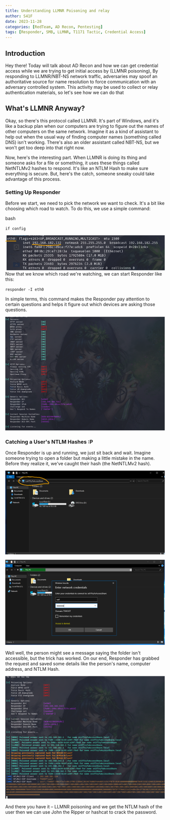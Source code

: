 ```yaml
---
title: Understanding LLMNR Poisoning and relay
author: S41F
date: 2023-11-28
categories: [RedTeam, AD Recon, Pentesting]
tags: [Responder, SMB, LLMNR, T1171 Tactic, Credential Access]
---
```



## Introduction

Hey there! Today will talk about AD Recon and how we can get credential access while we are trying to get initial access by (LLMNR poisoning), By responding to LLMNR/NBT-NS network traffic, adversaries may spoof an authoritative source for name resolution to force communication with an adversary controlled system. This activity may be used to collect or relay authentication materials, so let's see how we can do that

## What's LLMNR Anyway?

Okay, so there's this protocol called LLMNR. It's part of Windows, and it's like a backup plan when our computers are trying to figure out the names of other computers on the same network. Imagine it as a kind of assistant to help out when the usual way of finding computer names (something called DNS) isn't working. There's also an older assistant called NBT-NS, but we won't get too deep into that right now.

Now, here's the interesting part. When LLMNR is doing its thing and someone asks for a file or something, it uses these things called NetNTLMv2 hashes to respond. It's like an NTLM Hash to make sure everything is secure. But, here's the catch, someone sneaky could take advantage of this process.


### Setting Up Responder 

Before we start, we need to pick the network we want to check. It's a bit like choosing which road to watch. To do this, we use a simple command:

bash

`if config`

![](https://github.com/SaifSalah/saifsalah.github.io/blob/master/assets/img/pic1.png?raw=true)
Now that we know which road we're watching, we can start Responder like this:

`responder -I eth0`

In simple terms, this command makes the Responder pay attention to certain questions and helps it figure out which devices are asking those questions.

![](https://github.com/SaifSalah/saifsalah.github.io/blob/master/assets/img/pic2.png)

### Catching a User's NTLM Hashes :P

Once Responder is up and running, we just sit back and wait. Imagine someone trying to open a folder but making a little mistake in the name. Before they realize it, we've caught their hash (the NetNTLMv2 hash).

![](https://github.com/SaifSalah/saifsalah.github.io/blob/master/assets/img/accessShare.png?raw=true)

![](https://github.com/SaifSalah/saifsalah.github.io/blob/master/assets/img/picbefore3.png?raw=true)

Well well, the person might see a message saying the folder isn't accessible, but the trick has worked. On our end, Responder has grabbed the request and saved some details like the person's name, computer address, and NTLM Hash.

![](https://github.com/SaifSalah/saifsalah.github.io/blob/master/assets/img/pic3.png?raw=true)

And there you have it – LLMNR poisoning and we get the NTLM hash of the user then we can use John the Ripper or hashcat to crack the password.



